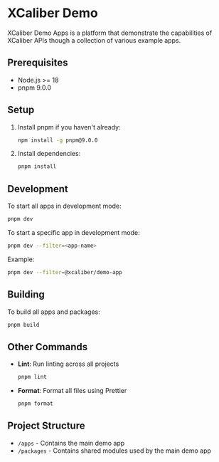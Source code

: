 # XCaliber Demo

XCaliber Demo Apps is a platform that demonstrate the capabilities of XCaliber APIs though a collection of various example apps.

## Prerequisites

- Node.js >= 18
- pnpm 9.0.0

## Setup

1. Install pnpm if you haven't already:
   ```bash
   npm install -g pnpm@9.0.0
   ```

2. Install dependencies:
   ```bash
   pnpm install
   ```

## Development

To start all apps in development mode:
```bash
pnpm dev
```

To start a specific app in development mode:
```bash
pnpm dev --filter=<app-name>
```
Example:
```bash
pnpm dev --filter=@xcaliber/demo-app
```


## Building

To build all apps and packages:
```bash
pnpm build
```

## Other Commands

- **Lint**: Run linting across all projects
  ```bash
  pnpm lint 
  ```

- **Format**: Format all files using Prettier
  ```bash
  pnpm format
  ```

## Project Structure

- `/apps` - Contains the main demo app
- `/packages` - Contains shared modules used by the main demo app
